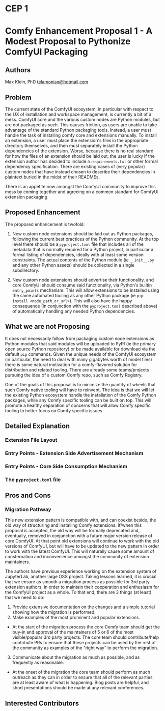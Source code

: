 # CEP 1
# Comfy Enhancement Proposal 1 - A Modest Proposal to Pythonize ComfyUI Packaging

## Authors
Max Klein, PhD telamonian@hotmail.com

## Problem

The current state of the ComfyUI ecosystem, in particular with respect to the UX of installation and workspace management, is currently a bit of a mess. ComfyUI core and the various custom nodes are Python modules, but are not packaged as such. This causes friction, as users are unable to take advantage of the standard Python packaging tools. Instead, a user must handle the task of installing comfy core and extensions manually. To install an extension, a user must place the extension's files in the appropriate directory themselves, and then must separately install the Python dependencies of the extension. Worse, because there is no real standard for how the files of an extension should be laid out, the user is lucky if the extension author has decided to include a `requirements.txt` or other formal dependency specification. There are existing cases of (very popular) custom nodes that have instead chosen to describe their dependencies in plaintext buried in the midst of their READMEs.

There is an appetite now amongst the ComfyUI community to improve this mess by coming together and agreeing on a common standard for ComfyUI extension packaging.

## Proposed Enhancement

The proposed enhancement is twofold:

  1. New custom node extensions should be laid out as Python packages, following the current best practices of the Python community. At the top level there should be a `pyproject.toml` file that includes all of the metadata that is normally required for a Python project, in particular a formal listing of dependencies, ideally with at least some version constraints. The actual contents of the Python module (ie `__init__.py` and any other Python assets) should be collected in a single subdirectory.

  2. New custom node extensions should advertise their functionality, and core ComfyUI should consume said functionality, via Python's builtin `entry_points` mechanism. This will allow extensions to be installed using the same automated tooling as any other Python package (ie `pip install <node_path_or_url>`). This will also have the happy consequence (in conjunction with the `pyproject.toml` described above) of automatically handling any needed Python dependencies.

## What we are not Proposing

It does not necessarily follow from packaging custom node extensions as Python modules that said modules will be uploaded to PyPI (ie the primary open source Python repository) or be made available for download via the default `pip` commands. Given the unique needs of the ComfyUI ecosystem (in particular, the need to deal with many gigabytes worth of model files) there is some natural motivation for a comfy-flavored solution for distribution and related tooling. There are already some teams/projects pursuing the idea of a custom Comfy repo, such as Comfy Registry.

One of the goals of this proposal is to minimize the quantity of wheels that such Comfy native tooling will have to reinvent. The idea is that we will let the existing Python ecosystem handle the installation of the Comfy Python packages, while any Comfy specific tooling can be built on top. This will promote a healthy separation of concerns that will allow Comfy specific tooling to better focus on Comfy specific issues.

## Detailed Explanation

### Extension File Layout

### Entry Points - Extension Side Advertisement Mechanism

### Entry Points - Core Side Consumption Mechanism

### The `pyproject.toml` file

## Pros and Cons

### Migration Pathway

This new extension pattern is compatible with, and can coexist beside, the old way of structuring and installing Comfy extensions. If/when this proposal is accepted, the old way will be formally deprecated and, eventually, removed in conjunction with a future major version release of core ComfyUI. At that point old extensions will continue to work with the old versions of ComfyUI, but  will have to be updated to the new pattern in order to work with the latest ComfyUI. This will naturally cause some amount of consternation and inconvenience amongst the community of extension maintainers.

The authors have previous experience working on the extension system of JupyterLab, another large OSS project. Taking lessons learned, it is crucial that we ensure as smooth a migration process as possible for 3rd party extension authors, in order to maintain their cooperation and enthusiasm for the ComfyUI project as a whole. To that end, there are 3 things (at least) that we need to do:

1. Provide extensive documentation on the changes and a simple tutorial showing how the migration is performed.
2. Make examples of the most prominent and popular extensions.
  - At the start of the migration process the core Comfy team should get the buy-in and approval of the maintainers of 5 or 6 of the most visible/popular 3rd party projects. The core team should contribute/help contribute PRs to ensure that these projects can be used by the rest of the community as examples of the "right way" to perform the migration.
3. Communicate about the migration as much as possible, and as frequently as reasonable.
  - At the onset of the migration the core team should perform as much outreach as they can in order to ensure that all of the relevant parties are at least aware of what is happening. Blog posts are helpful, and short presentations should be made at any relevant conferences.

## Interested Contributors

